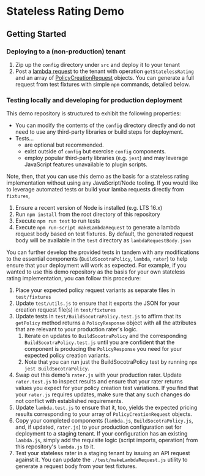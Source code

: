 # Stateless Rating Demo

## Getting Started

### Deploying to a (non-production) tenant

1. Zip up the `config` directory under `src` and deploy it to your tenant
1. Post a [lambda request](https://docs.socotra.com/production/api/lambda.html) to the tenant with operation `getStatelessRating` and an array of [PolicyCreationRequest](https://docs.socotra.com/production/api/policy.html#PolicyCreateRequest) objects. You can generate a full request from test fixtures with simple `npm` commands, detailed below.

### Testing locally and developing for production deployment

This demo repository is structured to exhibit the following properties:
* You can modify the contents of the `config` directory directly and do not need to use any third-party libraries or build steps for deployment.
* Tests...
  * are optional but recommended.
  * exist outside of `config` but exercise `config` components.
  * employ popular third-party libraries (e.g. `jest`) and may leverage JavaScript features unavailable to plugin scripts.

Note, then, that you can use this demo as the basis for a stateless rating implementation without using any JavaScript/Node tooling. If you would like to leverage automated tests or build your lamba requests directly from `fixtures`,

1. Ensure a recent version of Node is installed (e.g. LTS 16.x)
1. Run `npm install` from the root directory of this repository
1. Execute `npm run test` to run tests
1. Execute `npm run-script makeLambdaRequest` to generate a lambda request body based on test fixtures. By default, the generated request body will be available in the `test` directory as `lambdaRequestBody.json`

You can further develop the provided tests in tandem with any modifications to the essential components (`BuildSocotraPolicy`, `lambda`, `rater`) to help ensure that your deployment will work as expected. For example, if you wanted to use this demo repository as the basis for your own stateless rating implementation, you can follow this procedure:

1. Place your expected policy request variants as separate files in `test/fixtures`
1. Update `test/utils.js` to ensure that it exports the JSON for your creation request file(s) in `test/fixtures`
1. Update tests in `test/BuildSocotraPolicy.test.js` to affirm that its `getPolicy` method returns a `PolicyResponse` object with all the attributes that are relevant to your production rater's logic. 
    1. Iterate on updates to `BuildSocotraPolicy` and the corresponding `BuildSocotraPolicy.test.js` until you are confident that the component is producing the `PolicyResponse` you need for your expected policy creation variants.
    1. Note that you can run just the BuildSocotraPolicy test by running `npx jest BuildSocotraPolicy`.
1. Swap out this demo's `rater.js` with your production rater. Update `rater.test.js` to inspect results and ensure that your rater returns values you expect for your policy creation test variations. If you find that your `rater.js` requires updates, make sure that any such changes do not conflict with established requirements.
1. Update `lambda.test.js` to ensure that it, too, yields the expected pricing results corresponding to your array of `PolicyCreationRequest` objects.
1. Copy your completed components (`lambda.js`, `BuildSocotraPolicy.js`, and, if updated, `rater.js`) to your production configuration set for deployment to a staging tenant. If your configuration has an existing `lambda.js`, simply add the requisite logic (script imports, operation) from this repository's `lambda.js` to it.
1. Test your stateless rater in a staging tenant by issuing an API request against it. You can update the `./test/makeLambdaRequest.js` utility to generate a request body from your test fixtures.